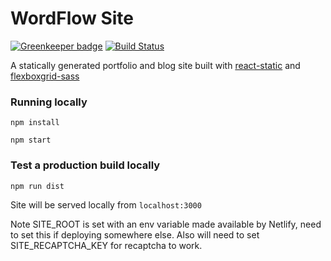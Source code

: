 # WordFlow Site

[![Greenkeeper badge](https://badges.greenkeeper.io/nathanpower/wordflow-site.svg)](https://greenkeeper.io/)
[![Build Status](https://travis-ci.org/nathanpower/wordflow-site.svg?branch=master)](https://travis-ci.org/nathanpower/wordflow-site)

A statically generated portfolio and blog site built with [react-static](https://github.com/nozzle/react-static) and [flexboxgrid-sass](https://github.com/hugeinc/flexboxgrid-sass)


### Running locally
```
npm install

npm start
```

### Test a production build locally
```
npm run dist
```

Site will be served locally from `localhost:3000`

Note SITE_ROOT is set with an env variable made available by Netlify, need to set this if deploying somewhere else.
Also will need to set SITE_RECAPTCHA_KEY for recaptcha to work.
